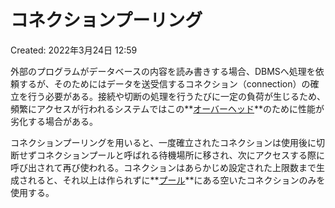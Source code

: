 # コネクションプーリング

Created: 2022年3月24日 12:59

外部のプログラムがデータベースの内容を読み書きする場合、DBMSへ処理を依頼するが、そのためにはデータを送受信するコネクション（connection）の確立を行う必要がある。接続や切断の処理を行うたびに一定の負荷が生じるため、頻繁にアクセスが行われるシステムではこの**[オーバーヘッド](https://e-words.jp/w/%E3%82%AA%E3%83%BC%E3%83%90%E3%83%BC%E3%83%98%E3%83%83%E3%83%89.html)**のために性能が劣化する場合がある。

コネクションプーリングを用いると、一度確立されたコネクションは使用後に切断せずコネクションプールと呼ばれる待機場所に移され、次にアクセスする際に呼び出されて再び使われる。コネクションはあらかじめ設定された上限数まで生成されると、それ以上は作られずに**[プール](https://e-words.jp/w/%E3%83%97%E3%83%BC%E3%83%AB.html)**にある空いたコネクションのみを使用する。